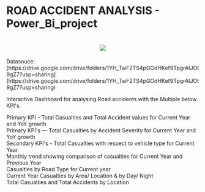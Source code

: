 # ROAD ACCIDENT ANALYSIS - Power_Bi_project
<h1 align="center">
  <img src="https://encrypted-tbn0.gstatic.com/images?q=tbn:ANd9GcQ7DMUJXunTbp9mn8yK4yi9977MrFRvqhyDVA&usqp=CAU"></h1>
Datasouce:[https://drive.google.com/drive/folders/1YH_TwF2TS4pGOdHKef9TpgrAIJOt9gZ7?usp=sharing](https://drive.google.com/drive/folders/1YH_TwF2TS4pGOdHKef9TpgrAIJOt9gZ7?usp=sharing)
<p>
Interactive Dashboard for analysing Road accidents with the Multiple below KPI's.
  
Primary KPI - Total Casualties and Total Accident values for Current Year and YoY growth<br>
Primary KPI's — Total Casualties by Accident Severity for Current Year and YoY growth<br>
Secondary KPI's - Total Casualties with respect to vehicle type for Current Year<br>
Monthly trend showing comparison of casualties for Current Year and Previous Year<br>
Casualties by Road Type for Current year<br>
Current Year Casualties by Area/ Location & by Day/ Night<br>
Total Casualties and Total Accidents by Location<br>
  
</p>

